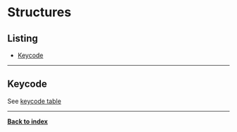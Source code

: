# Structures
## Listing
* [Keycode](#keycode)

---
## Keycode
See [keycode table](../contributors/keycodes.txt)

---
**[Back to index](index)**

